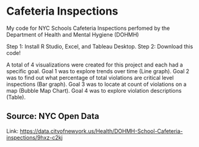 # Cafeteria Inspections
My code for NYC Schools Cafeteria Inspections perfomed by the Department of Health and Mental Hygiene (DOHMH)

Step 1: Install R Studio, Excel, and Tableau Desktop.
Step 2: Download this code! 

A total of 4 visualizations were created for this project and each had a specific goal.
Goal 1 was to explore trends over time (Line graph). Goal 2 was to find out what percentage of total violations are critical level inspections (Bar graph).
Goal 3 was to locate at count of violations on a map (Bubble Map Chart). Goal 4 was to explore violation descriptions (Table).

## Source: NYC Open Data
Link: https://data.cityofnewyork.us/Health/DOHMH-School-Cafeteria-inspections/9hxz-c2kj
